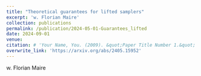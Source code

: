 ```yaml
---
title: "Theoretical guarantees for lifted samplers"
excerpt: 'w. Florian Maire'
collection: publications
permalink: /publication/2024-05-01-Guarantees_lifted
date: 2024-09-01
venue: 
citation: # 'Your Name, You. (2009). &quot;Paper Title Number 1.&quot; <i>Journal 1</i>. 1(1).'
overwrite_link: 'https://arxiv.org/abs/2405.15952'
---
```

w. Florian Maire